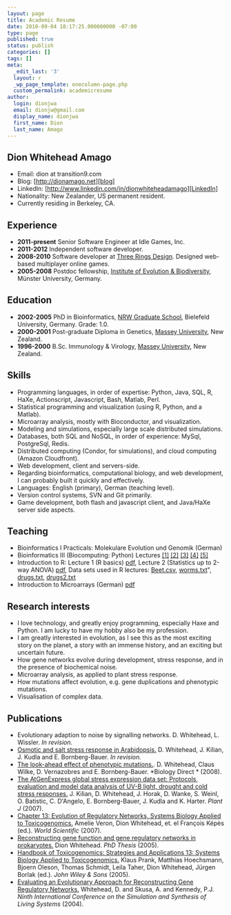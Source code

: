 ```yaml
---
layout: page
title: Academic Resume
date: 2010-09-04 18:17:25.000000000 -07:00
type: page
published: true
status: publish
categories: []
tags: []
meta:
  _edit_last: '3'
  layout: r
  _wp_page_template: onecolumn-page.php
  custom_permalink: academicresume
author:
  login: dionjwa
  email: dionjw@gmail.com
  display_name: dionjwa
  first_name: Dion
  last_name: Amago
---
```

[linkedin]: http://www.linkedin.com/in/dionwhiteheadamago
[github]: https://github.com/dionjwa
[ieb]: http://ieb.uni-muenster.de/bioinf
[jedit]: www.jedit.org
[ooo]: http://www.threerings.net
[academicresume]: http://dionamago.net/academicresume
[blog]: http://dionamago.net


## Dion Whitehead Amago

- Email: dion at transition9.com
- Blog: [http://dionamago.net][blog] 
- LinkedIn: [http://www.linkedin.com/in/dionwhiteheadamago][LinkedIn]
- Nationality: New Zealander, US permanent resident.
- Currently residing in Berkeley, CA.

<!-- Put blurb here -->


## Experience

- **2011-present** Senior Software Engineer at Idle Games, Inc.
- **2011-2012** Independent software developer.
- **2008-2010** Software developer at [Three Rings Design][ooo].  Designed web-based multiplayer online games.	
- **2005-2008** Postdoc fellowship, [Institute of Evolution & Biodiversity][ieb], Münster University, Germany.

## Education

- **2002-2005** PhD in Bioinformatics, [NRW Graduate School](http://www.cebitec.uni-bielefeld.de/gradschool/), Bielefeld University, Germany. Grade: 1.0. 
- **2000-2001** Post-graduate Diploma in Genetics, [Massey University](http://www.massey.ac.nz/massey/learning/departments/institute-molecular-biosciences/imbs_home.cfm), New Zealand. 
- **1996-2000** B.Sc. Immunology & Virology, [Massey University](http://medlab-school.massey.ac.nz/), New Zealand.

## Skills

- Programming languages, in order of expertise: Python, Java, SQL, R, HaXe, Actionscript, Javascript, Bash, Matlab, Perl.
- Statistical programming and visualization (using R, Python, and a Matlab).
- Microarray analysis, mostly with Bioconductor, and visualization.
- Modeling and simulations, especially large scale distributed simulations.
- Databases, both SQL and NoSQL, in order of experience: MySql, PostgreSql, Redis.
- Distributed computing (Condor, for simulations), and cloud computing (Amazon Cloudfront).
- Web development, client and servers-side.
- Regarding bioinformatics, computational biology, and web development, I can probably built it quickly and effectively.
- Languages: English (primary), German (teaching level).
- Version control systems, SVN and Git primarily.
- Game development, both flash and javascript client, and Java/HaXe server side aspects.

## Teaching

- Bioinformatics I Practicals: Molekulare Evolution und Genomik (German)
- Bioinformatics III (Biocomputing: Python) Lectures  [\[1\]](http://dionamago.net/content/courses/01.pdf) [\[2\]](http://dionamago.net/content/courses/02.pdf) [\[3\]](http://dionamago.net/content/courses/03.pdf) [\[4\]](http://dionamago.net/content/courses/04.pdf) [\[5\]](http://dionamago.net/content/courses/05.pdf) 
- Introduction to R: Lecture 1 (R basics) [pdf](http://dionamago.net/content/courses/2007.10.17.R-courseI.pdf), Lecture 2 (Statistics up to 2-way ANOVA) [pdf](http://dionamago.net/content/courses/2007.10.17.R-courseII.pdf), Data sets used in R lectures: [Beet.csv](http://dionamago.net/content/courses/Beet.csv), [worms.txt](http://dionamago.net/content/courses/worms.txt)", [drugs.txt](http://dionamago.net/content/courses/drugs.txt), [drugs2.txt](http://dionamago.net/content/courses/drugs2.txt)
- Introduction to Microarrays (German) [pdf](http://dionamago.net/content/courses/2006.06.12.BioinformatikII.Microarrays.Improved.GERMAN.pdf)

## Research interests

- I love technology, and greatly enjoy programming, especially Haxe and Python.  I am lucky to have my hobby also be my profession.
- I am greatly interested in evolution, as I see this as the most exciting story on the planet, a story with an immense history, and an exciting but uncertain future.
- How gene networks evolve during development, stress response, and in the presence of biochemical noise.
- Microarray analysis, as applied to plant stress response.
- How mutations affect evolution, e.g. gene duplications and phenotypic mutations.
- Visualisation of complex data.

## Publications

- Evolutionary adaption to noise by signalling networks.
D. Whitehead, L. Wissler.
*In revision.*
- [Osmotic and salt stress response in Arabidopsis.](http://dionamago.net/content/courses/Whitehead-Kilian-etal-2007-DRAFT.pdf)
D. Whitehead, J. Kilian, J. Kudla and E. Bornberg-Bauer. *In revision.*
- [The look-ahead effect of phenotypic mutations.](http://www.biology-direct.com/content/3/1/18). D. Whitehead, Claus Wilke, D. Vernazobres
and E. Bornberg-Bauer. *Biology Direct * (2008).
- [The AtGenExpress global stress expression data set: Protocols, evaluation and model data analysis of UV-B light, drought and cold stress responses.](http://www.blackwell-synergy.com/doi/abs/10.1111/j.1365-313X.2007.03052.x) J. Kilian, D. Whitehead, J. Horak, D.
Wanke, S. Weinl, O. Batistic, C. D'Angelo, E. Bornberg-Bauer, J. Kudla and K. Harter. *Plant J* (2007).
- [Chapter 13: Evolution of Regulatory Networks, Systems Biology Applied to Toxicogenomics.](http://www.worldscibooks.com/lifesci/6459.html) Amelie Veron, Dion Whitehead, et. el François Képès (ed.). *World Scientific* (2007).
- [Reconstructing gene function and gene regulatory networks in prokaryotes.](http://bieson.ub.uni-bielefeld.de/volltexte/2005/792) Dion Whitehead. *PhD Thesis* (2005).
- [Handbook of Toxicogenomics: Strategies and Applications 13: Systems Biology Applied to Toxicogenomics.](http://www3.interscience.wiley.com/cgi-bin/abstract/110575170/ABSTRACT) Klaus Prank, Matthias Hoechsmann, Bjoern Oleson, Thomas Schmidt, Leila Taher, Dion Whitehead, Jürgen Borlak (ed.). *John Wiley &amp; Sons* (2005).
- [Evaluating an Evolutionary Approach for Reconstructing Gene Regulatory Networks.](http://dionamago.net/content/courses/alife9.pdf) Whitehead, D. and Skusa, A. and Kennedy, P.J. *Ninth International Conference on the Simulation and
Synthesis of Living Systems* (2004).